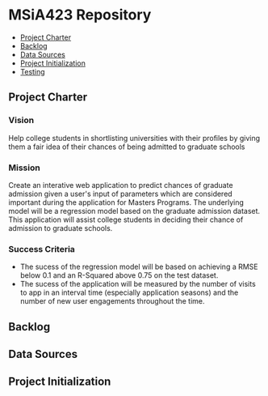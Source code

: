 # MSiA423 Repository

<!-- toc -->

- [Project Charter](#project-charter)
- [Backlog](#backlog)
- [Data Sources](#data-sources)
- [Project Initialization](#project-initialization)
- [Testing](#testing)

## Project Charter
### Vision
Help college students in shortlisting universities with their profiles by giving them a fair idea of their chances of being admitted to graduate schools
### Mission
Create an interative web application to predict chances of graduate admission given a user's input of parameters which are considered important during the application for Masters Programs. The underlying model will be a regression model based on the graduate admission dataset. This application will assist college students in deciding their chance of admission to graduate schools. 
### Success Criteria
- The sucess of the regression model will be based on achieving a RMSE below 0.1 and an R-Squared above 0.75 on the test dataset. 
- The sucess of the application will be measured by the number of visits to app in an interval time (especially application seasons) and the number of new user engagements throughout the time. 
## Backlog 

## Data Sources

## Project Initialization
